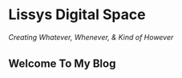 
# Lissys Digital Space
###### Creating Whatever, Whenever, & Kind of However</sub>  
## Welcome To My Blog
